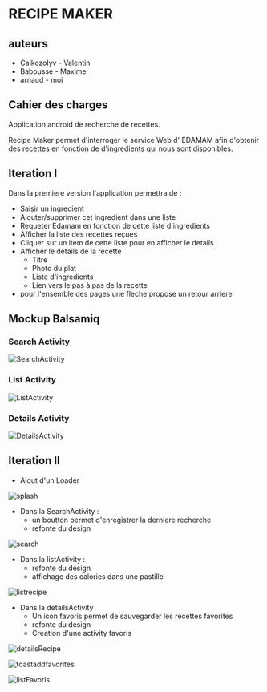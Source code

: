 # RECIPE MAKER

## auteurs
 + Caikozolyv  - Valentin
 + Babousse - Maxime
 + arnaud - moi

## Cahier des charges

Application android de recherche de recettes.

Recipe Maker permet d'interroger le service Web d' EDAMAM afin d'obtenir des recettes en fonction
de d'ingredients qui nous sont disponibles.

## Iteration I
Dans la premiere version l'application permettra de :

- Saisir un ingredient
- Ajouter/supprimer cet ingredient dans une liste
- Requeter Edamam en fonction de cette liste d'ingredients
- Afficher la liste des recettes reçues
- Cliquer sur un item de cette liste pour en afficher le details
- Afficher le détails de la recette
  - Titre
  - Photo du plat
  - Liste d'ingredients
  - Lien vers le pas à pas de la recette
- pour l'ensemble des pages une fleche propose un retour arriere


## Mockup Balsamiq
### Search Activity
![SearchActivity](files/SearchActivity.png)
### List Activity
![ListActivity](files/ListActivity.png)
### Details Activity
![DetailsActivity](files/DetailsActivity.png)

## Iteration II
- Ajout d'un Loader

![splash](files/splash.png)
- Dans la SearchActivity :
    - un boutton permet d'enregistrer la derniere recherche
    - refonte du design

![search](files/search.png)
- Dans la listActivity :
  - refonte du design
  - affichage des calories dans une pastille

![listrecipe](files/listrecipe.png)
- Dans la detailsActivity
  - Un icon favoris permet de sauvegarder les recettes favorites
  - refonte du design
  - Creation d'une activity favoris

![detailsRecipe](files/detailsRecipe.png)

![toastaddfavorites](files/toastaddfavorites.png)

![listFavoris](files/listFavoris.png)
